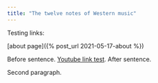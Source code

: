 ```yaml
---
title: "The twelve notes of Western music"
---
```


Testing links:

[about page]({% post_url 2021-05-17-about %}) 

Before sentence. [Youtube link test](https://www.youtube.com/watch?v=dTFDkEUeF7s). After sentence.


Second paragraph.
